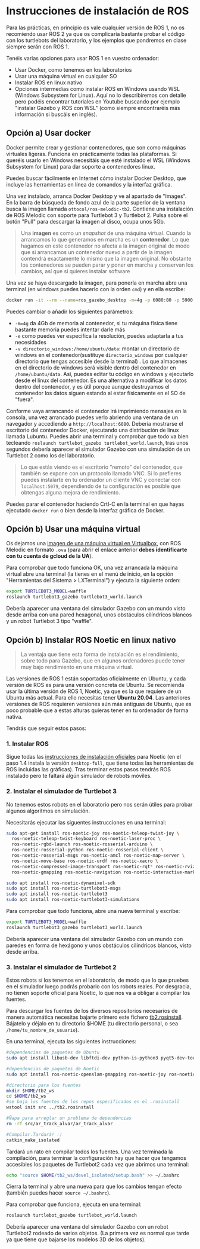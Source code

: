 # Instrucciones de instalación de ROS

Para las prácticas, en principio os vale cualquier versión de ROS 1, no os recomiendo usar ROS 2 ya que os complicaría bastante probar el código con los turtlebots del laboratorio, y los ejemplos que pondremos en clase siempre serán con ROS 1.

Tenéis varias opciones para usar ROS 1 en vuestro ordenador:


- Usar Docker, como tenemos en los laboratorios
- Usar una máquina virtual en cualquier SO
- Instalar ROS en linux nativo
- Opciones intermedias como instalar ROS en Windows usando WSL (Windows Subsystem for Linux). Aquí no lo describiremos con detalle pero podéis encontrar tutoriales en Youtube buscando por ejemplo "instalar Gazebo y ROS con WSL" (como siempre encontraréis más información si buscáis en inglés).

## Opción a) Usar docker

Docker permite crear y gestionar contenedores, que son como máquinas virtuales ligeras. Funciona en prácticamente todas las plataformas. Si queréis usarlo en Windows necesitáis que esté instalado el WSL (Windows Subsystem for Linux) para dar soporte a contenedores linux.

Puedes buscar fácilmente en Internet cómo instalar Docker Desktop, que incluye las herramientas en línea de comandos y la interfaz gráfica.

Una vez instalado, arranca Docker Desktop y ve al apartado de "Images". En la barra de búsqueda de fondo azul de la parte superior de la ventana busca la imagen llamada `ottocol/ros-melodic-tb2`. Contiene una instalación de ROS Melodic con soporte para Turtlebot 3 y Turtlebot 2. Pulsa sobre el botón "Pull" para descargar la imagen al disco, ocupa unos 5Gb.

> Una **imagen** es como un *snapshot* de una máquina virtual. Cuando la arrancamos lo que generamos en marcha es un **contenedor**. Lo que hagamos en este contenedor no afecta a la imagen original de modo que si arrancamos un contenedor nuevo a partir de la imagen contendrá exactamente lo mismo que la imagen original. No obstante los contenedores se pueden parar y poner en marcha y conservan los cambios, así que si quieres instalar software

Una vez se haya descargado la imagen, para ponerla en marcha abre una terminal (en windows puedes hacerlo con la orden `cmd`) y en ella escribe:

```bash
docker run -it --rm --name=ros_gazebo_desktop -m=4g -p 6080:80 -p 5900:5900  -e RESOLUTION=1080x720 -e USER=ubuntu -e PASSWORD=ubuntu ottocol/ros-melodic-tb2
```

Puedes cambiar o añadir los siguientes parámetros:

- `-m=4g` da 4Gb de memoria al contenedor, si tu máquina física tiene bastante memoria puedes intentar darle más
- `-e` como puedes ver especifica la resolución, puedes adaptarla a tus necesidades
- `-v directorio_windows:/home/ubuntu/data`: montar un directorio de windows en el contenedor(sustituye `directorio_windows` por cualquier directorio que tengas accesible desde la terminal) . Lo que almacenes en el directorio de windows será visible dentro del contenedor en `/home/ubuntu/data`. Así, puedes editar tu código en windows y ejecutarlo desde el linux del contenedor. Es una alternativa a modificar los datos dentro del contenedor, y es útil porque aunque destruyamos el contenedor los datos siguen estando al estar físicamente en el SO de "fuera".

Conforme vaya arrancando el contenedor irá imprimiendo mensajes en la consola, una vez arrancado puedes verlo abriendo una ventana de un navegador y accediendo a `http://localhost:6080`. Debería mostrarse el escritorio del contenedor Docker, ejecutando una distribución de linux llamada Lubuntu. Puedes abrir una terminal y comprobar que todo va bien tecleando `roslaunch turtlebot_gazebo turtlebot_world.launch`, tras unos segundos debería aparecer el simulador Gazebo con una simulación de un Turtlebot 2 como los del laboratorio.

> Lo que estás viendo es el escritorio "remoto" del contenedor, que también se expone con un protocolo llamado VNC. Si lo prefieres puedes instalarte en tu ordenador un cliente VNC y conectar con `localhost:5079`, dependiendo de tu configuración es posible que obtengas alguna mejora de rendimiento.

Puedes parar el contenedor haciendo Crtl-C en la terminal en que hayas ejecutado `docker run` o bien desde la interfaz gráfica de Docker.

## Opción b) Usar una máquina virtual

Os dejamos una [imagen de una máquina virtual en Virtualbox](https://drive.google.com/file/d/16537iqPFWIUc-hvZk7Ccb-JJEiCIRJhp/view?usp=share_link), con ROS Melodic en formato `.ova` (para abrir el enlace anterior **debes identificarte con tu cuenta de gcloud de la UA**). 

Para comprobar que todo funciona OK, una vez arrancada la máquina virtual abre una terminal (la tienes en el menú de inicio, en la opción "Herramientas del Sistema > LXTerminal") y ejecuta la siguiente orden:

```bash
export TURTLEBOT3_MODEL=waffle
roslaunch turtlebot3_gazebo turtlebot3_world.launch
```

Debería aparecer una ventana del simulador Gazebo con un mundo visto desde arriba con una pared hexagonal, unos obstáculos cilíndricos blancos y un robot Turtlebot 3 tipo "waffle".

## Opción b) Instalar ROS Noetic en linux nativo


> La ventaja que tiene esta forma de instalación es el rendimiento, sobre todo para Gazebo, que en algunos ordenadores puede tener muy bajo rendimiento en una máquina virtual.

Las versiones de ROS 1 están soportadas oficialmente en Ubuntu, y cada versión de ROS es para una versión concreta de Ubuntu. Se recomienda usar la última versión de ROS 1, Noetic, ya que es la que requiere de un Ubuntu más actual. Para ello necesitas tener **Ubuntu 20.04**. Las anteriores versiones de ROS requieren versiones aún más antiguas de Ubuntu, que es poco probable que a estas alturas quieras tener en tu ordenador de forma nativa.

Tendrás que seguir estos pasos:

### 1. Instalar ROS

Sigue todas las [instrucciones de instalación oficiales](http://wiki.ros.org/noetic/Installation/Ubuntu) para Noetic (en el paso 1.4 instala la versión `desktop-full`, que tiene todas las herramientas de ROS incluidas las gráficas). Tras terminar estos pasos tendrás ROS instalado pero te faltará algún simulador de robots móviles.

### 2. Instalar el simulador de Turtlebot 3

No tenemos estos robots en el laboratorio pero nos serán útiles para probar algunos algoritmos en simulación.

Necesitarás ejecutar las siguentes instrucciones en una terminal:

```bash
sudo apt-get install ros-noetic-joy ros-noetic-teleop-twist-joy \
  ros-noetic-teleop-twist-keyboard ros-noetic-laser-proc \
  ros-noetic-rgbd-launch ros-noetic-rosserial-arduino \
  ros-noetic-rosserial-python ros-noetic-rosserial-client \
  ros-noetic-rosserial-msgs ros-noetic-amcl ros-noetic-map-server \
  ros-noetic-move-base ros-noetic-urdf ros-noetic-xacro \
  ros-noetic-compressed-image-transport ros-noetic-rqt* ros-noetic-rviz \
  ros-noetic-gmapping ros-noetic-navigation ros-noetic-interactive-markers

sudo apt install ros-noetic-dynamixel-sdk
sudo apt install ros-noetic-turtlebot3-msgs
sudo apt install ros-noetic-turtlebot3
sudo apt install ros-noetic-turtlebot3-simulations
```

Para comprobar que todo funciona, abre una nueva terminal y escribe:

```bash
export TURTLEBOT3_MODEL=waffle
roslaunch turtlebot3_gazebo turtlebot3_world.launch 
```

Debería aparecer una ventana del simulador Gazebo con un mundo con paredes en forma de hexágono y unos obstáculos cilíndricos blancos, visto desde arriba.

### 3. Instalar el simulador de Turtlebot 2

Estos robots sí los tenemos en el laboratorio, de modo que lo que pruebes en el simulador luego podrás probarlo con los robots reales. Por desgracia, no tienen soporte oficial para Noetic, lo que nos va a obligar a compilar los fuentes.

Para descargar los fuentes de los diversos repositorios necesarios de manera automática necesitas bajarte primero este fichero [tb2.rosinstall](tb2.rosinstall). Bájatelo y déjalo en tu directorio $HOME (tu directorio personal, o sea `/home/tu_nombre_de_usuario`). 

En una terminal, ejecuta las siguientes instrucciones:

```bash
#dependencias de paquetes de Ubuntu
sudo apt install libusb-dev libftdi-dev python-is-python3 pyqt5-dev-tools

#dependencias de paquetes de Noetic
sudo apt install ros-noetic-openslam-gmapping ros-noetic-joy ros-noetic-base-local-planner ros-noetic-move-base

#directorio para los fuentes
mkdir $HOME/tb2_ws
cd $HOME/tb2_ws
#se baja los fuentes de los repos especificados en el .rosinstall
wstool init src ../tb2.rosinstall

#Ñapa para arreglar un problema de dependencias
rm -rf src/ar_track_alvar/ar_track_alvar

#Compilar.Tardará! :)
catkin_make_isolated
```

Tardará un rato en compilar todos los fuentes. Una vez terminada la compilación, para terminar la configuración hay que hacer que tengamos accesibles los paquetes de Turtlebot2 cada vez que abrimos una terminal:

```bash
echo "source $HOME/tb2_ws/devel_isolated/setup.bash" >> ~/.bashrc
```

Cierra la terminal y abre una nueva para que los cambios tengan efecto (también puedes hacer `source ~/.bashrc`).

Para comprobar que funciona, ejecuta en una terminal:

```bash
roslaunch turtlebot_gazebo turtlebot_world.launch
```

Debería aparecer una ventana del simulador Gazebo con un robot Turtlebot2 rodeado de varios objetos. (La primera vez es normal que tarde ya que tiene que bajarse los modelos 3D de los objetos).






